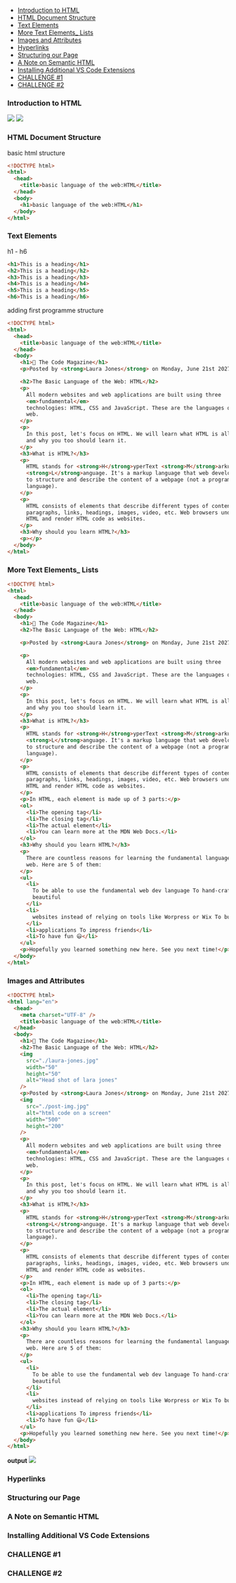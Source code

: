 - [Introduction to HTML](#introduction-to-html)
- [HTML Document Structure](#html-document-structure)
- [Text Elements](#text-elements)
- [More Text Elements\_ Lists](#more-text-elements_-lists)
- [Images and Attributes](#images-and-attributes)
- [Hyperlinks](#hyperlinks)
- [Structuring our Page](#structuring-our-page)
- [A Note on Semantic HTML](#a-note-on-semantic-html)
- [Installing Additional VS Code Extensions](#installing-additional-vs-code-extensions)
- [CHALLENGE #1](#challenge-1)
- [CHALLENGE #2](#challenge-2)

### Introduction to HTML

![](../images/6.png)
![](../images/7.png)

### HTML Document Structure

basic html structure

```html
<!DOCTYPE html>
<html>
  <head>
    <title>basic language of the web:HTML</title>
  </head>
  <body>
    <h1>basic language of the web:HTML</h1>
  </body>
</html>
```

### Text Elements

h1 - h6

```html
<h1>This is a heading</h1>
<h2>This is a heading</h2>
<h3>This is a heading</h3>
<h4>This is a heading</h4>
<h5>This is a heading</h5>
<h6>This is a heading</h6>
```

adding first programme structure

```html
<!DOCTYPE html>
<html>
  <head>
    <title>basic language of the web:HTML</title>
  </head>
  <body>
    <h1>📘 The Code Magazine</h1>
    <p>Posted by <strong>Laura Jones</strong> on Monday, June 21st 2027</p>

    <h2>The Basic Language of the Web: HTML</h2>
    <p>
      All modern websites and web applications are built using three
      <em>fundamental</em>
      technologies: HTML, CSS and JavaScript. These are the languages of the
      web.
    </p>
    <p>
      In this post, let's focus on HTML. We will learn what HTML is all about,
      and why you too should learn it.
    </p>
    <h3>What is HTML?</h3>
    <p>
      HTML stands for <strong>H</strong>yperText <strong>M</strong>arkup
      <strong>L</strong>anguage. It's a markup language that web developers use
      to structure and describe the content of a webpage (not a programming
      language).
    </p>
    <p>
      HTML consists of elements that describe different types of content:
      paragraphs, links, headings, images, video, etc. Web browsers understand
      HTML and render HTML code as websites.
    </p>
    <h3>Why should you learn HTML?</h3>
    <p></p>
  </body>
</html>
```

### More Text Elements\_ Lists

```html
<!DOCTYPE html>
<html>
  <head>
    <title>basic language of the web:HTML</title>
  </head>
  <body>
    <h1>📘 The Code Magazine</h1>
    <h2>The Basic Language of the Web: HTML</h2>

    <p>Posted by <strong>Laura Jones</strong> on Monday, June 21st 2027</p>

    <p>
      All modern websites and web applications are built using three
      <em>fundamental</em>
      technologies: HTML, CSS and JavaScript. These are the languages of the
      web.
    </p>
    <p>
      In this post, let's focus on HTML. We will learn what HTML is all about,
      and why you too should learn it.
    </p>
    <h3>What is HTML?</h3>
    <p>
      HTML stands for <strong>H</strong>yperText <strong>M</strong>arkup
      <strong>L</strong>anguage. It's a markup language that web developers use
      to structure and describe the content of a webpage (not a programming
      language).
    </p>
    <p>
      HTML consists of elements that describe different types of content:
      paragraphs, links, headings, images, video, etc. Web browsers understand
      HTML and render HTML code as websites.
    </p>
    <p>In HTML, each element is made up of 3 parts:</p>
    <ol>
      <li>The opening tag</li>
      <li>The closing tag</li>
      <li>The actual element</li>
      <li>You can learn more at the MDN Web Docs.</li>
    </ol>
    <h3>Why should you learn HTML?</h3>
    <p>
      There are countless reasons for learning the fundamental language of the
      web. Here are 5 of them:
    </p>
    <ul>
      <li>
        To be able to use the fundamental web dev language To hand-craft
        beautiful
      </li>
      <li>
        websites instead of relying on tools like Worpress or Wix To build web
      </li>
      <li>applications To impress friends</li>
      <li>To have fun 😃</li>
    </ul>
    <p>Hopefully you learned something new here. See you next time!</p>
  </body>
</html>
```

### Images and Attributes

```html
<!DOCTYPE html>
<html lang="en">
  <head>
    <meta charset="UTF-8" />
    <title>basic language of the web:HTML</title>
  </head>
  <body>
    <h1>📘 The Code Magazine</h1>
    <h2>The Basic Language of the Web: HTML</h2>
    <img
      src="./laura-jones.jpg"
      width="50"
      height="50"
      alt="Head shot of lara jones"
    />
    <p>Posted by <strong>Laura Jones</strong> on Monday, June 21st 2027</p>
    <img
      src="./post-img.jpg"
      alt="html code on a screen"
      width="500"
      height="200"
    />
    <p>
      All modern websites and web applications are built using three
      <em>fundamental</em>
      technologies: HTML, CSS and JavaScript. These are the languages of the
      web.
    </p>
    <p>
      In this post, let's focus on HTML. We will learn what HTML is all about,
      and why you too should learn it.
    </p>
    <h3>What is HTML?</h3>
    <p>
      HTML stands for <strong>H</strong>yperText <strong>M</strong>arkup
      <strong>L</strong>anguage. It's a markup language that web developers use
      to structure and describe the content of a webpage (not a programming
      language).
    </p>
    <p>
      HTML consists of elements that describe different types of content:
      paragraphs, links, headings, images, video, etc. Web browsers understand
      HTML and render HTML code as websites.
    </p>
    <p>In HTML, each element is made up of 3 parts:</p>
    <ol>
      <li>The opening tag</li>
      <li>The closing tag</li>
      <li>The actual element</li>
      <li>You can learn more at the MDN Web Docs.</li>
    </ol>
    <h3>Why should you learn HTML?</h3>
    <p>
      There are countless reasons for learning the fundamental language of the
      web. Here are 5 of them:
    </p>
    <ul>
      <li>
        To be able to use the fundamental web dev language To hand-craft
        beautiful
      </li>
      <li>
        websites instead of relying on tools like Worpress or Wix To build web
      </li>
      <li>applications To impress friends</li>
      <li>To have fun 😃</li>
    </ul>
    <p>Hopefully you learned something new here. See you next time!</p>
  </body>
</html>
```

**output**
![](../images/8.png)

### Hyperlinks

### Structuring our Page

### A Note on Semantic HTML

### Installing Additional VS Code Extensions

### CHALLENGE #1

### CHALLENGE #2
